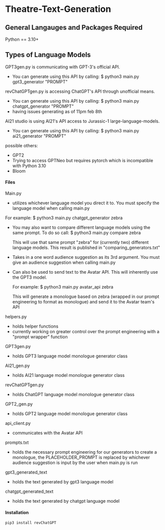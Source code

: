 # Theatre-Text-Generation

## General Langauges and Packages Required
Python == 3.10+


## Types of Language Models

GPT3gen.py is communicating with GPT-3's official API. 
- You can generate using this API by calling: $ python3 main.py gpt3_generator "PROMPT"

revChatGPTgen.py is accessing ChatGPT's API through unofficial means.
- You can generate using this API by calling: $ python3 main.py chatgpt_generator "PROMPT"
- having issues generating as of 11pm feb 8th

AI21 studio is using AI21's API access to Jurassic-1 large-language-models.
- You can generate using this API by calling: $ python3 main.py ai21_generator "PROMPT"


 possible others:
- GPT2
- Trying to access GPTNeo but requires pytorch which is incompatible with Python 3.10
- Bloom

#### Files

Main.py
 - utilizes whichever language model you direct it to. You must specify the language model when
  calling main.py 

  For example: $ python3 main.py chatgpt_generator zebra

 - You may also want to compare different language models using the same prompt. 
    To do so call: $ python3 main.py compare zebra

    This will use that same prompt "zebra" for (currently two) different language models.
    This result is published in "comparing_generators.txt"

 - Takes in a one word audience suggestion as its 3rd argument. You must give an audience suggestion when calling main.py

 - Can also be used to send text to the Avatar API. This will inherently use the GPT3 model.
    
    For example: $ python3 main.py avatar_api zebra

    This will generate a monologue based on zebra (wrapped in our prompt engineering to format as monologue) and send it to the Avatar team's API


helpers.py
- holds helper functions
- currently working on greater control over the prompt engineering with a "prompt wrapper" function

GPT3gen.py
- holds GPT3 language model monologue generator class

AI21_gen.py
- holds AI21 language model monologue generator class

revChatGPTgen.py
- holds ChatGPT language model monologue generator class

GPT2_gen.py
- holds GPT2 language model monologue generator class


api_client.py
- communicates with the Avatar API

prompts.txt
- holds the necessary prompt engineering for our generators to create a monologue, the  PLACEHOLDER_PROMPT  is replaced by whichever audience suggestion is input by the user when main.py is run

gpt3_generated_text
- holds the text generated by gpt3 language model

chatgpt_generated_text
- holds the text generated by chatgpt language model



#### Installation
```
pip3 install revChatGPT

```

